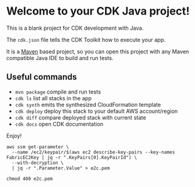 # Welcome to your CDK Java project!

This is a blank project for CDK development with Java.

The `cdk.json` file tells the CDK Toolkit how to execute your app.

It is a [Maven](https://maven.apache.org/) based project, so you can open this project with any Maven compatible Java IDE to build and run tests.

## Useful commands

 * `mvn package`     compile and run tests
 * `cdk ls`          list all stacks in the app
 * `cdk synth`       emits the synthesized CloudFormation template
 * `cdk deploy`      deploy this stack to your default AWS account/region
 * `cdk diff`        compare deployed stack with current state
 * `cdk docs`        open CDK documentation

Enjoy!

```shell
aws ssm get-parameter \
  --name /ec2/keypair/$(aws ec2 describe-key-pairs --key-names FabricEC2Key | jq -r ".KeyPairs[0].KeyPairId") \
  --with-decryption \
  | jq -r ".Parameter.Value" > e2c.pem

chmod 400 e2c.pem
```
